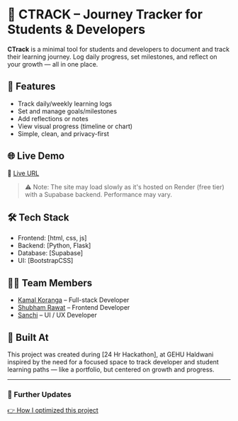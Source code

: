 # 📘 CTRACK – Journey Tracker for Students & Developers

**CTrack** is a minimal tool for students and developers to document and track their learning journey. Log daily progress, set milestones, and reflect on your growth — all in one place.

## 🚀 Features

- Track daily/weekly learning logs
- Set and manage goals/milestones
- Add reflections or notes
- View visual progress (timeline or chart)
- Simple, clean, and privacy-first

## 🌐 Live Demo

🔗 [Live URL](https://ctrack-hackathon-e93l.onrender.com)
> ⚠️ Note: The site may load slowly as it's hosted on Render (free tier) with a Supabase backend. Performance may vary.

## 🛠️ Tech Stack

- Frontend: [html, css, js]
- Backend: [Python, Flask]
- Database: [Supabase]
- UI: [BootstrapCSS]

## 🧑‍💻 Team Members

- [Kamal Koranga](https://github.com/kamalkoranga) – Full-stack Developer
- [Shubham Rawat]() – Frontend Developer
- [Sanchi]() – UI / UX Developer

## 🏁 Built At
This project was created during [24 Hr Hackathon], at GEHU Haldwani inspired by the need for a focused space to track developer and student learning paths — like a portfolio, but centered on growth and progress.

---

###  🚀 Further Updates 
[👉 How I optimized this project](https://misslogs.klka.me/posts/2025-08-26-hackathon-project-optimization)
